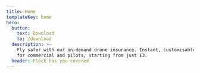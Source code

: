 ```yaml
---
title: Home
templateKey: home
hero:
  button:
    text: Download
    to: /download
  description: >-
    Fly safer with our on-demand drone insurance. Instant, customisable policies
    for commercial and pilots, starting from just £3.
  header: Flock has you covered
---
```


